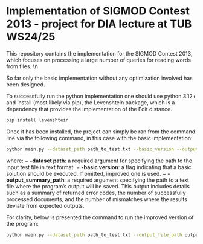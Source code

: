# Implementation of SIGMOD Contest 2013 - project for DIA lecture at TUB WS24/25

This repository contains the implementation for the SIGMOD Contest 2013, which focuses on processing a large number of queries for reading words from files. \\n

So far only the basic implementation without any optimization involved has been designed.

To successfully run the python implementation one should use python 3.12+ and install (most likely via
pip), the Levenshtein package, which is a dependency that provides the implementation of the Edit distance.

  ```sh
pip install levenshtein
   ```

Once it has been installed, the project can simply be ran from the command line via the following command,
in this case with the basic implementation:

  ```sh
  python main.py --dataset_path path_to_test.txt --basic_version --output_file_path output_file.txt
   ```
where:
− **-dataset path**: a required argument for specifying the path to the input test file in text format.
− **-basic version**: a flag indicating that a basic solution should be executed. If omitted, improved one is used.
− **-output_summary_path**: a required argument specifying the path to a text file where the program’s output will
be saved. This output includes details such as a summary of returned error codes, the number of successfully
processed documents, and the number of mismatches where the results deviate from expected outputs.

For clarity, below is presented the command to run the improved version of the program:
 ```sh
python main.py --dataset_path path_to_test.txt --output_file_path output_file.txt
 ```
